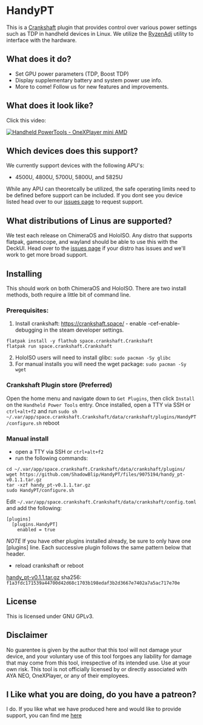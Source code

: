 # HandyPT

This is a [Crankshaft](https://crankshaft.space/) plugin that provides control over various power settings such as TDP in handheld devices in Linux. We utilize the [RyzenAdj](https://github.com/FlyGoat/RyzenAdj) utility to interface with the hardware. 

## What does it do?

- Set GPU power parameters (TDP, Boost TDP)
- Display supplementary battery and system power use info.
- More to come! Follow us for new features and improvements.

## What does it look like?

Click this video:

[![Handheld PowerTools - OneXPlayer mini AMD](https://img.youtube.com/vi/Q2JoKCXB8aM/0.jpg)](https://www.youtube.com/watch?v=Q2JoKCXB8aM)

## Which devices does this support?

We currently support devices with the following APU's:
- 4500U, 4800U, 5700U, 5800U, and 5825U

While any APU can theoretcally be utilized, the safe operating limits need to be defined before support can be included. If you dont see you device listed head over to our [issues page](https://github.com/ShadowBlip/HandyPT/issues) to request support.


## What distributions of Linus are supported?

We test each release on ChimeraOS and HoloISO. Any distro that supports flatpak, gamescope, and wayland should be able to use this with the DeckUI. Head over to the [issues page](https://github.com/ShadowBlip/HandyPT/issues) if your distro has issues and we'll work to get more broad support.

## Installing

This should work on both ChimeraOS and HoloISO. There are two install methods, both require a little bit of command line.
  
  ### Prerequisites: 
  
  1. Install crankshaft: https://crankshaft.space/
    - enable -cef-enable-debugging in the steam developer settings.
  ```
  flatpak install -y flathub space.crankshaft.Crankshaft
  flatpak run space.crankshaft.Crankshaft
  ```
  
  2. HoloISO users will need to install glibc: `sudo pacman -Sy glibc`
  3. For manual installs you will need the wget package: `sudo pacman -Sy wget`
  
  ### Crankshaft Plugin store (Preferred)
  Open the home menu and navigate down to `Get Plugins`, then click `Install` on the `Handheld Power Tools` entry.
  Once installed, open a TTY via SSH or `ctrl+alt+f2` and run `sudo sh ~/.var/app/space.crankshaft.Crankshaft/data/crankshaft/plugins/HandyPT/configure.sh`
  reboot
  
  ### Manual install
  - open a TTY via SSH or `ctrl+alt+f2`
  - run the following commands:
  ```
  cd ~/.var/app/space.crankshaft.Crankshaft/data/crankshaft/plugins/
  wget https://github.com/ShadowBlip/HandyPT/files/9075194/handy_pt-v0.1.1.tar.gz
  tar -xzf handy_pt-v0.1.1.tar.gz
  sudo HandyPT/configure.sh
  ```
  Edit `~/.var/app/space.crankshaft.Crankshaft/data/crankshaft/config.toml` and add the following:
  ```
  [plugins]
    [plugins.HandyPT]
      enabled = true
  ```
  *NOTE* If you have other plugins installed already, be sure to only have one [plugins] line. Each successive plugin follows the same pattern below that header.
  
  - reload crankshaft or reboot
  
  [handy_pt-v0.1.1.tar.gz](https://github.com/ShadowBlip/HandyPT/files/9075194/handy_pt-v0.1.1.tar.gz)
  sha256: `f1a3fdc171539a44700d42d68c1703b198edaf3b2d3667e7402a7a5ac717e70e`

## License

This is licensed under GNU GPLv3.

## Disclaimer

No guarentee is given by the author that this tool will not damage your device, and your voluntary use of this tool forgoes any liability for damage that may come from this tool, irrespective of its intended use. Use at your own risk.
This tool is not officially licensed by or directly associated with AYA NEO, OneXPlayer, or any of their employees.

## I Like what you are doing, do you have a patreon?

I do. If you like what we have produced here and would like to provide support, you can find me [here](https://www.patreon.com/user?u=75781137)

